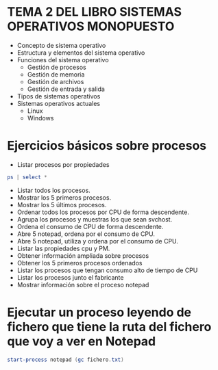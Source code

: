 # TEMA 2 DEL LIBRO SISTEMAS OPERATIVOS MONOPUESTO
- Concepto de sistema operativo
- Estructura y elementos del sistema operativo
- Funciones del sistema operativo
  - Gestión de procesos
  - Gestión de memoria
  - Gestión de archivos
  - Gestión de entrada y salida
- Tipos de sistemas operativos
- Sistemas operativos actuales
  - Linux 
  - Windows

 # Ejercicios básicos sobre procesos
- Listar procesos por propiedades
```PowerShell
ps | select *
```
- Listar todos los procesos.
- Mostrar los 5 primeros procesos.
- Mostrar los 5 últimos procesos.
- Ordenar todos los procesos por CPU de forma descendente.
- Agrupa los procesos y muestras los que sean svchost.
- Ordena el consumo de CPU de forma descendente.
- Abre 5 notepad, ordena por el consumo de CPU.
- Abre 5 notepad, utiliza y ordena por el consumo de CPU.
- Listar las propiedades cpu y PM.
- Obtener información ampliada sobre procesos
- Obtener los 5 primeros procesos ordenados
- Listar los procesos que tengan consumo alto de tiempo de CPU
- Listar los procesos junto el fabricante
- Mostrar información sobre el proceso notepad

# Ejecutar un proceso leyendo de fichero que tiene la ruta del fichero que voy a ver en Notepad
```PowerShell
start-process notepad (gc fichero.txt)
```
